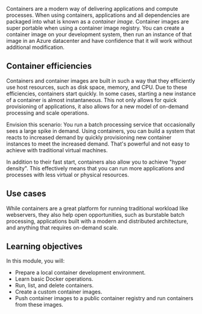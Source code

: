Containers are a modern way of delivering applications and compute processes. When using containers, applications and all dependencies are packaged into what is known as a *container image*. Container images are super portable when using a container image registry. You can create a container image on your development system, then run an instance of that image in an Azure datacenter and have confidence that it will work without additional modification.

## Container efficiencies

Containers and container images are built in such a way that they efficiently use host resources, such as disk space, memory, and CPU. Due to these efficiencies, containers start quickly. In some cases, starting a new instance of a container is almost instantaneous. This not only allows for quick provisioning of applications, it also allows for a new model of on-demand processing and scale operations.

Envision this scenario: You run a batch processing service that occasionally sees a large spike in demand. Using containers, you can build a system that reacts to increased demand by quickly provisioning new container instances to meet the increased demand. That's powerful and not easy to achieve with traditional virtual machines.

In addition to their fast start, containers also allow you to achieve "hyper density". This effectively means that you can run more applications and processes with less virtual or physical resources.

## Use cases

While containers are a great platform for running traditional workload like webservers, they also help open opportunities, such as burstable batch processing, applications built with a modern and distributed architecture, and anything that requires on-demand scale.

## Learning objectives

In this module, you will:

- Prepare a local container development environment.
- Learn basic Docker operations.
- Run, list, and delete containers.
- Create a custom container images.
- Push container images to a public container registry and run containers from these images.
